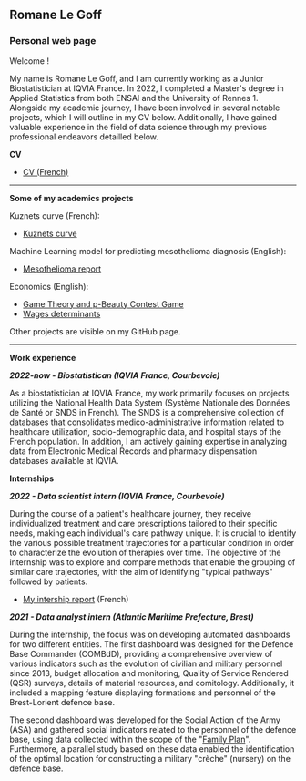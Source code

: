 ## Romane Le Goff
### Personal web page

Welcome ! 

My name is Romane Le Goff, and I am currently working as a Junior Biostatistician at IQVIA France. In 2022, I completed a Master's degree in Applied Statistics from both ENSAI and the University of Rennes 1. Alongside my academic journey, I have been involved in several notable projects, which I will outline in my CV below. Additionally, I have gained valuable experience in the field of data science through my previous professional endeavors detailled below.

**CV**

* [CV (French)](/CV_Romane_Le-Goff.pdf)

******

**Some of my academics projects**

Kuznets curve (French):
* [Kuznets curve](/Kuznets.pdf) 

Machine Learning model for predicting mesothelioma diagnosis (English):
* [Mesothelioma report](/mesothelioma_report.pdf) 

Economics (English):
* [Game Theory and p-Beauty Contest Game](/p-beauty-contest-cw.pdf) 
* [Wages determinants](/ECN2005_CROSS_SECTION_CW.pdf) 

Other projects are visible on my GitHub page.

******

**Work experience**

***2022-now - Biostatistican (IQVIA France, Courbevoie)***

As a biostatistician at IQVIA France, my work primarily focuses on projects utilizing the National Health Data System (Système Nationale des Données de Santé or SNDS in French). The SNDS is a comprehensive collection of databases that consolidates medico-administrative information related to healthcare utilization, socio-demographic data, and hospital stays of the French population. In addition, I am actively gaining expertise in analyzing data from Electronic Medical Records and pharmacy dispensation databases available at IQVIA.

**Internships**

***2022 - Data scientist intern (IQVIA France, Courbevoie)***

During the course of a patient's healthcare journey, they receive individualized treatment and care prescriptions tailored to their specific needs, making each individual's care pathway unique. It is crucial to identify the various possible treatment trajectories for a particular condition in order to characterize the evolution of therapies over time. The objective of the internship was to explore and compare methods that enable the grouping of similar care trajectories, with the aim of identifying "typical pathways" followed by patients.

* [My intership report](/LE-GOFF_R_rapport_stage_clustering_Trajectoires.pdf) (French)

***2021 - Data analyst intern (Atlantic Maritime Prefecture, Brest)***

During the internship, the focus was on developing automated dashboards for two different entities. The first dashboard was designed for the Defence Base Commander (COMBdD), providing a comprehensive overview of various indicators such as the evolution of civilian and military personnel since 2013, budget allocation and monitoring, Quality of Service Rendered (QSR) surveys, details of material resources, and comitology. Additionally, it included a mapping feature displaying formations and personnel of the Brest-Lorient defence base.

The second dashboard was developed for the Social Action of the Army (ASA) and gathered social indicators related to the personnel of the defence base, using data collected within the scope of the "[Family Plan](https://www.defense.gouv.fr/english/familles/votre-espace/plan-d-accompagnement-des-familles/les-mesures-du-plan-famille)". Furthermore, a parallel study based on these data enabled the identification of the optimal location for constructing a military "crèche" (nursery) on the defence base.

